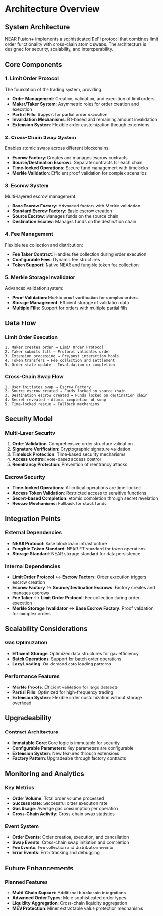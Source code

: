 # Architecture Overview

## System Architecture

NEAR Fusion+ implements a sophisticated DeFi protocol that combines limit order functionality with cross-chain atomic swaps. The architecture is designed for security, scalability, and interoperability.

## Core Components

### 1. Limit Order Protocol

The foundation of the trading system, providing:

- **Order Management**: Creation, validation, and execution of limit orders
- **Maker/Taker System**: Asymmetric roles for order creation and execution
- **Partial Fills**: Support for partial order execution
- **Invalidation Mechanisms**: Bit-based and remaining amount invalidation
- **Extension System**: Flexible order customization through extensions

### 2. Cross-Chain Swap System

Enables atomic swaps across different blockchains:

- **Escrow Factory**: Creates and manages escrow contracts
- **Source/Destination Escrows**: Separate contracts for each chain
- **Time-locked Operations**: Secure fund management with timelocks
- **Merkle Validation**: Efficient proof validation for complex scenarios

### 3. Escrow System

Multi-layered escrow management:

- **Base Escrow Factory**: Advanced factory with Merkle validation
- **Standard Escrow Factory**: Basic escrow creation
- **Source Escrow**: Manages funds on the source chain
- **Destination Escrow**: Manages funds on the destination chain

### 4. Fee Management

Flexible fee collection and distribution:

- **Fee Taker Contract**: Handles fee collection during order execution
- **Configurable Fees**: Dynamic fee structures
- **Token Support**: Native NEAR and fungible token fee collection

### 5. Merkle Storage Invalidator

Advanced validation system:

- **Proof Validation**: Merkle proof verification for complex orders
- **Storage Management**: Efficient storage of validation data
- **Multiple Fills**: Support for orders with multiple partial fills

## Data Flow

### Limit Order Execution

```
1. Maker creates order → Limit Order Protocol
2. Taker submits fill → Protocol validates order
3. Extension processing → Pre/post interaction hooks
4. Token transfers → Fee collection and settlement
5. Order state update → Invalidation or completion
```

### Cross-Chain Swap Flow

```
1. User initiates swap → Escrow Factory
2. Source escrow created → Funds locked on source chain
3. Destination escrow created → Funds locked on destination chain
4. Secret revealed → Atomic completion of swap
5. Time-locked rescue → Fallback mechanisms
```

## Security Model

### Multi-Layer Security

1. **Order Validation**: Comprehensive order structure validation
2. **Signature Verification**: Cryptographic signature validation
3. **Timelock Protection**: Time-based security mechanisms
4. **Access Control**: Role-based access control
5. **Reentrancy Protection**: Prevention of reentrancy attacks

### Escrow Security

- **Time-locked Operations**: All critical operations are time-locked
- **Access Token Validation**: Restricted access to sensitive functions
- **Secret-based Completion**: Atomic completion through secret revelation
- **Rescue Mechanisms**: Fallback for stuck funds

## Integration Points

### External Dependencies

- **NEAR Protocol**: Base blockchain infrastructure
- **Fungible Token Standard**: NEAR FT standard for token operations
- **Storage Standard**: NEAR storage standard for data persistence

### Internal Dependencies

- **Limit Order Protocol** ↔ **Escrow Factory**: Order execution triggers escrow creation
- **Escrow Factory** ↔ **Source/Destination Escrows**: Factory creates and manages escrows
- **Fee Taker** ↔ **Limit Order Protocol**: Fee collection during order execution
- **Merkle Storage Invalidator** ↔ **Base Escrow Factory**: Proof validation for complex orders

## Scalability Considerations

### Gas Optimization

- **Efficient Storage**: Optimized data structures for gas efficiency
- **Batch Operations**: Support for batch order operations
- **Lazy Loading**: On-demand data loading patterns

### Performance Features

- **Merkle Proofs**: Efficient validation for large datasets
- **Partial Fills**: Optimized for high-frequency trading
- **Extension System**: Flexible order customization without storage overhead

## Upgradeability

### Contract Architecture

- **Immutable Core**: Core logic is immutable for security
- **Configurable Parameters**: Key parameters are configurable
- **Extension System**: New features through extensions
- **Factory Pattern**: Upgradeable through factory contracts

## Monitoring and Analytics

### Key Metrics

- **Order Volume**: Total order volume processed
- **Success Rate**: Successful order execution rate
- **Gas Usage**: Average gas consumption per operation
- **Cross-Chain Activity**: Cross-chain swap statistics

### Event System

- **Order Events**: Order creation, execution, and cancellation
- **Swap Events**: Cross-chain swap initiation and completion
- **Fee Events**: Fee collection and distribution events
- **Error Events**: Error tracking and debugging

## Future Enhancements

### Planned Features

- **Multi-Chain Support**: Additional blockchain integrations
- **Advanced Order Types**: More sophisticated order types
- **Liquidity Aggregation**: Cross-chain liquidity aggregation
- **MEV Protection**: Miner extractable value protection mechanisms

